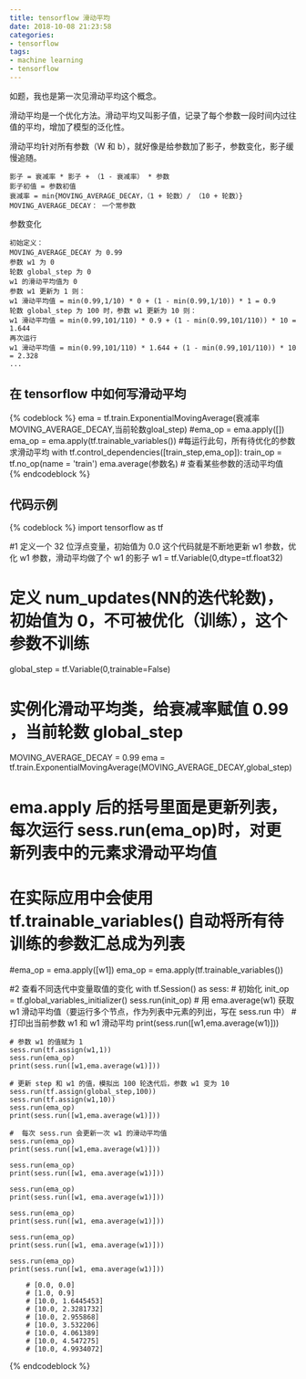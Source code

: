 ```yaml
---
title: tensorflow 滑动平均
date: 2018-10-08 21:23:58
categories:
- tensorflow
tags:
- machine learning
- tensorflow
---
```

如题，我也是第一次见滑动平均这个概念。

<!-- more -->

滑动平均是一个优化方法。滑动平均又叫影子值，记录了每个参数一段时间内过往值的平均，增加了模型的泛化性。

滑动平均针对所有参数（W 和 b），就好像是给参数加了影子，参数变化，影子缓慢追随。

	影子 = 衰减率 * 影子 + （1 - 衰减率） * 参数
	影子初值 = 参数初值
	衰减率 = min{MOVING_AVERAGE_DECAY，（1 + 轮数）/ （10 + 轮数）}
	MOVING_AVERAGE_DECAY： 一个常参数
	
参数变化

	初始定义：
	MOVING_AVERAGE_DECAY 为 0.99
	参数 w1 为 0
	轮数 global_step 为 0
	w1 的滑动平均值为 0
	参数 w1 更新为 1 则：
	w1 滑动平均值 = min(0.99,1/10) * 0 + (1 - min(0.99,1/10)) * 1 = 0.9
	轮数 global_step 为 100 时，参数 w1 更新为 10 则：
	w1 滑动平均值 = min(0.99,101/110) * 0.9 + (1 - min(0.99,101/110)) * 10 = 1.644
	再次运行
	w1 滑动平均值 = min(0.99,101/110) * 1.644 + (1 - min(0.99,101/110)) * 10 = 2.328
	...
	
## 在 tensorflow 中如何写滑动平均

{% codeblock %}
ema = tf.train.ExponentialMovingAverage(衰减率MOVING_AVERAGE_DECAY,当前轮数gloal_step)
#ema_op = ema.apply([])
ema_op = ema.apply(tf.trainable_variables())
	#每运行此句，所有待优化的参数求滑动平均
with tf.control_dependencies([train_step,ema_op]):
	train_op = tf.no_op(name = 'train')
ema.average(参数名)
	# 查看某些参数的活动平均值
{% endcodeblock %}

## 代码示例

{% codeblock %}
import tensorflow as tf

#1 定义一个 32 位浮点变量，初始值为 0.0 这个代码就是不断地更新 w1 参数，优化 w1 参数，滑动平均做了个 w1 的影子
w1 = tf.Variable(0,dtype=tf.float32)
# 定义 num_updates(NN的迭代轮数)，初始值为 0，不可被优化（训练），这个参数不训练
global_step = tf.Variable(0,trainable=False)
# 实例化滑动平均类，给衰减率赋值 0.99 ，当前轮数 global_step
MOVING_AVERAGE_DECAY = 0.99
ema = tf.train.ExponentialMovingAverage(MOVING_AVERAGE_DECAY,global_step)
# ema.apply 后的括号里面是更新列表，每次运行 sess.run(ema_op)时，对更新列表中的元素求滑动平均值
# 在实际应用中会使用 tf.trainable_variables() 自动将所有待训练的参数汇总成为列表
#ema_op = ema.apply([w1])
ema_op = ema.apply(tf.trainable_variables())

#2 查看不同迭代中变量取值的变化
with tf.Session() as sess:
	# 初始化
	init_op = tf.global_variables_initializer()
	sess.run(init_op)
	# 用 ema.average(w1) 获取 w1 滑动平均值（要运行多个节点，作为列表中元素的列出，写在 sess.run 中）
	# 打印出当前参数 w1 和 w1 滑动平均
	print(sess.run([w1,ema.average(w1)]))

	# 参数 w1 的值赋为 1
	sess.run(tf.assign(w1,1))
	sess.run(ema_op)
	print(sess.run([w1,ema.average(w1)]))

	# 更新 step 和 w1 的值，模拟出 100 轮迭代后，参数 w1 变为 10
	sess.run(tf.assign(global_step,100))
	sess.run(tf.assign(w1,10))
	sess.run(ema_op)
	print(sess.run([w1,ema.average(w1)]))

	#  每次 sess.run 会更新一次 w1 的滑动平均值
	sess.run(ema_op)
	print(sess.run([w1,ema.average(w1)]))

	sess.run(ema_op)
	print(sess.run([w1, ema.average(w1)]))

	sess.run(ema_op)
	print(sess.run([w1, ema.average(w1)]))

	sess.run(ema_op)
	print(sess.run([w1, ema.average(w1)]))

	sess.run(ema_op)
	print(sess.run([w1, ema.average(w1)]))

	sess.run(ema_op)
	print(sess.run([w1, ema.average(w1)]))
		
		# [0.0, 0.0]
		# [1.0, 0.9]
		# [10.0, 1.6445453]
		# [10.0, 2.3281732]
		# [10.0, 2.955868]
		# [10.0, 3.532206]
		# [10.0, 4.061389]
		# [10.0, 4.547275]
		# [10.0, 4.9934072]
{% endcodeblock %}
